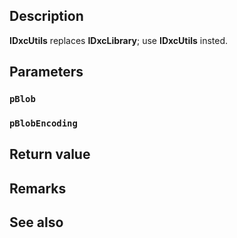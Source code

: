 ## Description

**IDxcUtils** replaces **IDxcLibrary**; use **IDxcUtils** insted.

## Parameters

### `pBlob`

### `pBlobEncoding`

## Return value

## Remarks

## See also